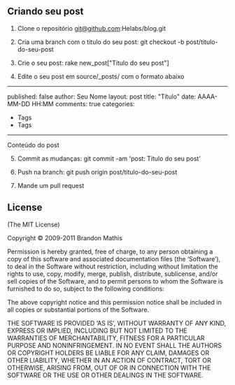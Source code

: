## Criando seu post

1. Clone o repositório
git@github.com:Helabs/blog.git
 
2. Cria uma branch com o titulo do seu post: 
git checkout -b post/titulo-do-seu-post
 
3. Crie o seu post:
rake new_post["Titulo do seu post"]
 
4. Edite o seu post em source/_posts/ com o formato abaixo
---
published: false
author: Seu Nome
layout: post
title: "Título"
date: AAAA-MM-DD HH:MM
comments: true
categories: 
  - Tags
  - Tags
---
 
Conteúdo do post
 
5. Commit as mudanças: git commit -am 'post: Titulo do seu post'
 
6. Push na branch: git push origin post/titulo-do-seu-post
 
7. Mande um pull request

## License
(The MIT License)

Copyright © 2009-2011 Brandon Mathis

Permission is hereby granted, free of charge, to any person obtaining a copy of this software and associated documentation files (the ‘Software’), to deal in the Software without restriction, including without limitation the rights to use, copy, modify, merge, publish, distribute, sublicense, and/or sell copies of the Software, and to permit persons to whom the Software is furnished to do so, subject to the following conditions:

The above copyright notice and this permission notice shall be included in all copies or substantial portions of the Software.

THE SOFTWARE IS PROVIDED ‘AS IS’, WITHOUT WARRANTY OF ANY KIND, EXPRESS OR IMPLIED, INCLUDING BUT NOT LIMITED TO THE WARRANTIES OF MERCHANTABILITY, FITNESS FOR A PARTICULAR PURPOSE AND NONINFRINGEMENT. IN NO EVENT SHALL THE AUTHORS OR COPYRIGHT HOLDERS BE LIABLE FOR ANY CLAIM, DAMAGES OR OTHER LIABILITY, WHETHER IN AN ACTION OF CONTRACT, TORT OR OTHERWISE, ARISING FROM, OUT OF OR IN CONNECTION WITH THE SOFTWARE OR THE USE OR OTHER DEALINGS IN THE SOFTWARE.
